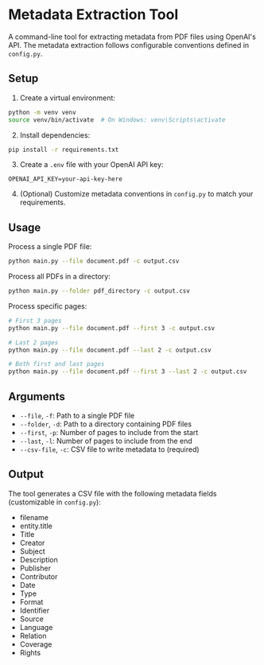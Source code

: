 # Metadata Extraction Tool

A command-line tool for extracting metadata from PDF files using OpenAI's API. The metadata extraction follows configurable conventions defined in `config.py`.

## Setup

1. Create a virtual environment:
```bash
python -m venv venv
source venv/bin/activate  # On Windows: venv\Scripts\activate
```

2. Install dependencies:
```bash
pip install -r requirements.txt
```

3. Create a `.env` file with your OpenAI API key:
```
OPENAI_API_KEY=your-api-key-here
```

4. (Optional) Customize metadata conventions in `config.py` to match your requirements.

## Usage

Process a single PDF file:
```bash
python main.py --file document.pdf -c output.csv
```

Process all PDFs in a directory:
```bash
python main.py --folder pdf_directory -c output.csv
```

Process specific pages:
```bash
# First 3 pages
python main.py --file document.pdf --first 3 -c output.csv

# Last 2 pages
python main.py --file document.pdf --last 2 -c output.csv

# Both first and last pages
python main.py --file document.pdf --first 3 --last 2 -c output.csv
```

## Arguments

- `--file`, `-f`: Path to a single PDF file
- `--folder`, `-d`: Path to a directory containing PDF files
- `--first`, `-p`: Number of pages to include from the start
- `--last`, `-l`: Number of pages to include from the end
- `--csv-file`, `-c`: CSV file to write metadata to (required)

## Output

The tool generates a CSV file with the following metadata fields (customizable in `config.py`):
- filename
- entity.title
- Title
- Creator
- Subject
- Description
- Publisher
- Contributor
- Date
- Type
- Format
- Identifier
- Source
- Language
- Relation
- Coverage
- Rights 